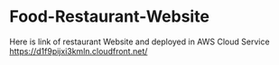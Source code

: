 # Food-Restaurant-Website

Here is link of restaurant Website and deployed in AWS Cloud Service
https://d1f9pijxi3kmln.cloudfront.net/
